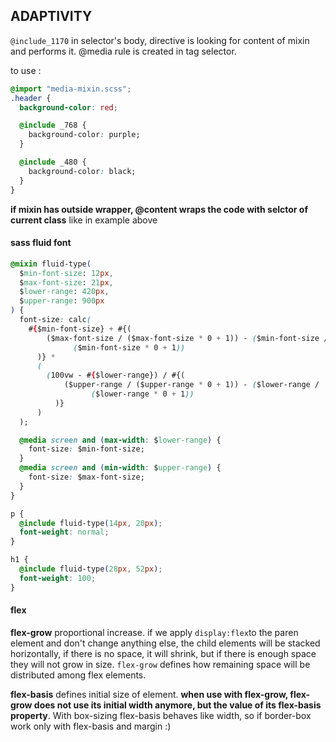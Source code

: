 ## ADAPTIVITY

`@include_1170` in selector's body, directive is looking for content of mixin and performs it. @media rule is created in tag selector.

to use :

```css
@import "media-mixin.scss";
.header {
  background-color: red;

  @include _768 {
    background-color: purple;
  }

  @include _480 {
    background-color: black;
  }
}
```

**if mixin has outside wrapper, @content wraps the code with selctor of current class** like in example above

#### sass fluid font

```css
@mixin fluid-type(
  $min-font-size: 12px,
  $max-font-size: 21px,
  $lower-range: 420px,
  $upper-range: 900px
) {
  font-size: calc(
    #{$min-font-size} + #{(
        ($max-font-size / ($max-font-size * 0 + 1)) - ($min-font-size /
              ($min-font-size * 0 + 1))
      )} *
      (
        (100vw - #{$lower-range}) / #{(
            ($upper-range / ($upper-range * 0 + 1)) - ($lower-range /
                  ($lower-range * 0 + 1))
          )}
      )
  );

  @media screen and (max-width: $lower-range) {
    font-size: $min-font-size;
  }
  @media screen and (min-width: $upper-range) {
    font-size: $max-font-size;
  }
}

p {
  @include fluid-type(14px, 20px);
  font-weight: normal;
}

h1 {
  @include fluid-type(28px, 52px);
  font-weight: 100;
}
```

#### flex

**flex-grow** proportional increase. if we apply `display:flex`to the paren element and don't change anything else, the child elements will be stacked horizontally, if there is no space, it will shrink, but if there is enough space they will not grow in size. `flex-grow` defines how remaining space will be distributed among flex elements.

**flex-basis** defines initial size of element. **when use with flex-grow, flex-grow does not use its initial width anymore, but the value of its flex-basis property**. With box-sizing flex-basis behaves like width, so if border-box work only with flex-basis and margin :)

